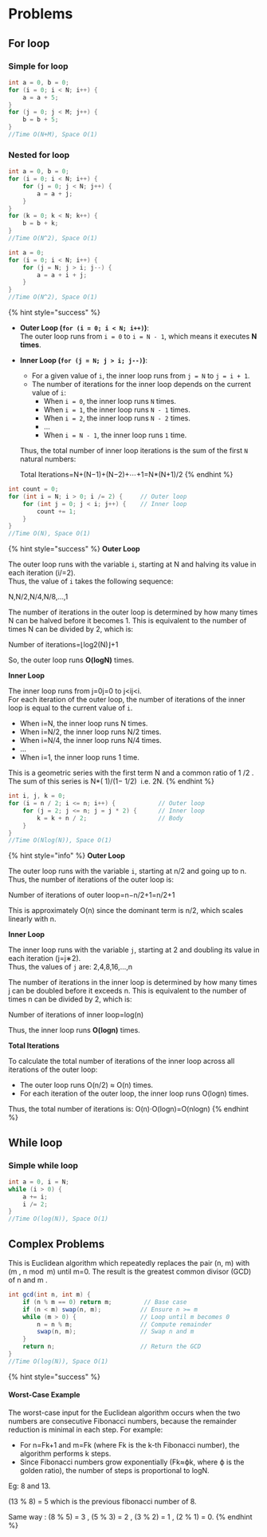 # Problems

## For loop

### Simple for loop

```java
int a = 0, b = 0;    
for (i = 0; i < N; i++) {
    a = a + 5;  
}
for (j = 0; j < M; j++) {
    b = b + 5;
}
//Time O(N+M), Space O(1)
```

### Nested for loop

```java
int a = 0, b = 0; 
for (i = 0; i < N; i++) { 
    for (j = 0; j < N; j++) { 
        a = a + j; 
    } 
} 
for (k = 0; k < N; k++) { 
    b = b + k; 
}
//Time O(N^2), Space O(1)
```

```java
int a = 0;
for (i = 0; i < N; i++) {
    for (j = N; j > i; j--) {
        a = a + i + j;
    }
}
//Time O(N^2), Space O(1)
```

{% hint style="success" %}
* **Outer Loop (`for (i = 0; i < N; i++)`)**:\
  The outer loop runs from `i = 0` to `i = N - 1`, which means it executes **N times**.
*   **Inner Loop (`for (j = N; j > i; j--)`)**:

    * For a given value of `i`, the inner loop runs from `j = N` to `j = i + 1`.
    * The number of iterations for the inner loop depends on the current value of `i`:
      * When `i = 0`, the inner loop runs `N` times.
      * When `i = 1`, the inner loop runs `N - 1` times.
      * When `i = 2`, the inner loop runs `N - 2` times.
      * ...
      * When `i = N - 1`, the inner loop runs `1` time.

    Thus, the total number of inner loop iterations is the sum of the first `N` natural numbers:

    Total Iterations=N+(N−1)+(N−2)+⋯+1=N\*(N+1)/2
{% endhint %}

```java
int count = 0;
for (int i = N; i > 0; i /= 2) {     // Outer loop
    for (int j = 0; j < i; j++) {    // Inner loop
        count += 1;
    }
}
//Time O(N), Space O(1)
```

{% hint style="success" %}
**Outer Loop**

The outer loop runs with the variable `i`, starting at N and halving its value in each iteration (i/=2).\
Thus, the value of `i` takes the following sequence:

N,N/2,N/4,N/8,…,1

The number of iterations in the outer loop is determined by how many times N can be halved before it becomes 1. This is equivalent to the number of times N can be divided by 2, which is:

Number of iterations=⌊log⁡2(N)⌋+1

So, the outer loop runs **O(log⁡N)** times.

**Inner Loop**

The inner loop runs from j=0j=0 to j\<ij\<i.\
For each iteration of the outer loop, the number of iterations of the inner loop is equal to the current value of `i`.

* When i=N, the inner loop runs N times.
* When i=N/2​, the inner loop runs N/2 times.
* When i=N/4​, the inner loop runs N/4​ times.
* ...
* When i=1, the inner loop runs 1 time.

This is a geometric series with the first term N and a common ratio of 1 /2 . The sum of this series is N\*( 1)/(1− 1/2) ​ i.e. 2N.
{% endhint %}

```java
int i, j, k = 0;
for (i = n / 2; i <= n; i++) {            // Outer loop
    for (j = 2; j <= n; j = j * 2) {      // Inner loop
        k = k + n / 2;                    // Body
    }
}
//Time O(Nlog(N)), Space O(1)
```

{% hint style="info" %}
**Outer Loop**

The outer loop runs with the variable `i`, starting at n/2 and going up to n.\
Thus, the number of iterations of the outer loop is:

Number of iterations of outer loop=n−n/2+1=n/2+1

This is approximately O(n) since the dominant term is n/2, which scales linearly with n.

**Inner Loop**

The inner loop runs with the variable `j`, starting at 2 and doubling its value in each iteration (j=j∗2).\
Thus, the values of `j` are: 2,4,8,16,…,n

The number of iterations in the inner loop is determined by how many times j can be doubled before it exceeds n. This is equivalent to the number of times n can be divided by 2, which is:

Number of iterations of inner loop=log⁡(n)

Thus, the inner loop runs **O(log⁡n)** times.

**Total Iterations**

To calculate the total number of iterations of the inner loop across all iterations of the outer loop:

* The outer loop runs O(n/2) ≈ O(n) times.
* For each iteration of the outer loop, the inner loop runs O(logn) times.

Thus, the total number of iterations is: O(n)⋅O(log⁡n)=O(nlog⁡n)
{% endhint %}



## While loop

### Simple while loop

```java
int a = 0, i = N;
while (i > 0) {
    a += i;
    i /= 2;
}
//Time O(log(N)), Space O(1)
```



## Complex Problems

This is Euclidean algorithm which repeatedly replaces the pair (n, m) with (m , n mod  m)  until m=0. The result is the greatest common divisor (GCD) of n and m .

```java
int gcd(int n, int m) {
    if (n % m == 0) return m;         // Base case
    if (n < m) swap(n, m);           // Ensure n >= m
    while (m > 0) {                  // Loop until m becomes 0
        n = n % m;                   // Compute remainder
        swap(n, m);                  // Swap n and m
    }
    return n;                        // Return the GCD
}
//Time O(log(N)), Space O(1)
```

{% hint style="success" %}
#### **Worst-Case Example**

The worst-case input for the Euclidean algorithm occurs when the two numbers are consecutive Fibonacci numbers, because the remainder reduction is minimal in each step. For example:

* For n=Fk+1​ and m=Fk​ (where Fk​ is the k-th Fibonacci number), the algorithm performs k steps.
* Since Fibonacci numbers grow exponentially (Fk≈ϕk, where ϕ is the golden ratio), the number of steps is proportional to logN.

Eg: 8 and 13.

(13 % 8) = 5 which is the previous fibonacci number of 8.

Same way : (8 % 5) = 3 , (5 % 3) = 2 , (3 % 2) = 1 , (2 % 1) = 0.
{% endhint %}

